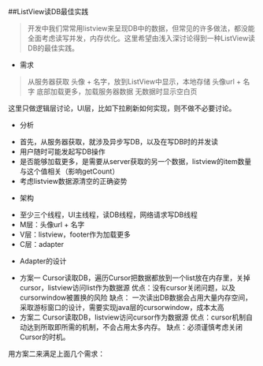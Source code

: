 ##ListView读DB最佳实践
> 开发中我们常常用listview来呈现DB中的数据，但常见的许多做法，都没能全面考虑读写并发，内存优化。这里希望由浅入深讨论得到一种ListView读DB的最佳实践。

* 需求
> 从服务器获取 头像 + 名字，放到ListView中显示，本地存储 头像url + 名字
> 底部加载更多，加载服务器数据
> 无数据时显示空白页

这里只做逻辑层讨论，UI层，比如下拉刷新如何实现，则不做不必要讨论。

* 分析
 - 首先，从服务器获取，就涉及异步写DB，以及在写DB时的并发读
 - 用户随时可能发起写DB操作
 - 是否能够加载更多，是需要从server获取的另一个数据，listview的item数量与这个值相关（影响getCount）
 - 考虑listview数据源清空的正确姿势

* 架构
 - 至少三个线程，UI主线程，读DB线程，网络请求写DB线程
 - M层：头像url + 名字
 - V层：listview，footer作为加载更多
 - C层：adapter
 
* Adapter的设计
 - 方案一 Cursor读取DB，遍历Cursor把数据都放到一个list放在内存里，关掉cursor，listview访问list作为数据源
 优点：没有cursor关闭问题，以及cursorwindow被置换的风险
 缺点： 一次读出DB数据会占用大量内存空间，采取游标窗口的设计，需要实现java层的cursorwindow，成本太高
 - 方案二 Cursor读取DB，listview访问cursor作为数据源
 优点：cursor机制自动达到所取即所需的机制，不会占用太多内存。
 缺点：必须谨慎考虑关闭Cursor的时机。

用方案二来满足上面几个需求：
